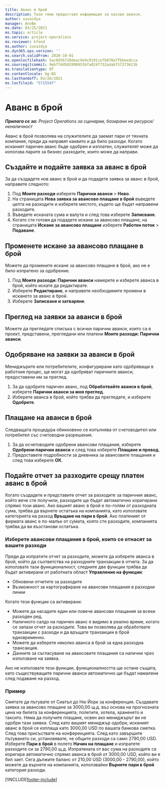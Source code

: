 ```yaml
---
title: Аванс в брой
description: Тази тема предоставя информация за касови аванси.
author: suvaidya
manager: AnnBe
ms.date: 03/25/2021
ms.topic: article
ms.service: project-operations
ms.reviewer: kfend
ms.author: suvaidya
ms.dyn365.ops.version: ''
ms.search.validFrom: 2020-10-01
ms.openlocfilehash: 5ac8956720deac9e9c9191cefb870a7fbbeedcca
ms.sourcegitcommit: 9ebf7dd501898053bfa824f732adabf3f273613b
ms.translationtype: HT
ms.contentlocale: bg-BG
ms.lasthandoff: 03/26/2021
ms.locfileid: "5715547"
---
```

# <a name="cash-advance"></a>Аванс в брой

_**Прилага се за:** Project Operations за сценарии, базирани на ресурси/неналичност_

Аванс в брой позволява на служителите да заемат пари от тяхната компания, преди да направят каквито и да било разходи. Когато исканият паричен аванс бъде одобрен и изплатен, служителят може да използва парите за бизнес разходите, които може да направи. 

## <a name="create-and-submit-a-cash-advance-request"></a>Създайте и подайте заявка за аванс в брой
За да създадете нов аванс в брой и да подадете заявка за аванс в брой, направете следното: 

1. Под **Моите разходи** изберете **Парични аванси** > **Ново**. 
2. На страницата **Нова заявка за авансово плащане в брой** въведете целта на разходите и изберете мястото, където ще бъдат направени разходите.
3. Въведете исканата сума и валута и след това изберете **Записване**. 
4. Когато сте готови да подадете искане за авансово плащане, на страницата **Искане за авансово плащане** изберете **Работен поток** > **Подаване**.

## <a name="modify-a-cash-advance-request"></a>Променете искане за авансово плащане в брой

Можете да промените искане за авансово плащане в брой, ако не е било изпратено за одобрение.

1. Под **Моите разходи: Парични аванси** намерете и изберете аванса в брой, който искате да редактирате.
2. Изберете **Редактиране**, и направете необходимите промени в искането за аванс в брой. 
3. Изберете **Записване и затваряне**.


## <a name="view-cash-advance-requests"></a>Преглед на заявки за аванси в брой
Можете да прегледате списъка с всички парични аванси, които са в проект, представени, прегледани или платени **Моите разходи: Парични аванси**. 

## <a name="approve-cash-advance-requests"></a>Одобряване на заявки за аванси в брой

Мениджърите или потребителите, конфигурирани като одобряващи в работния процес, ще могат да одобряват паричните аванси, предоставени им за преглед. 

1. За да одобрите паричен аванс, под **Обработвайте аванси в брой**, изберете **Парични аванси за моя преглед**.
2. Изберете аванса в брой, който трябва да прегледате, и изберете **Одобрете**.  

## <a name="pay-cash-advances"></a>Плащане на аванси в брой 
Следващата процедура обикновено се изпълнява от счетоводител или потребител със счетоводни разрешения.

1. За да осчетоводите одобрени авансови плащания, изберете **Одобрени парични аванси** и след това изберете **Плащане и превод**.  
2. Предоставете подробности за дневника за авансовите плащания и след това изберете **ОК**. 

## <a name="submit-an-expense-report-against-a-paid-cash-advance"></a>Подайте отчет за разходите срещу платен аванс в брой 

Когато създадете и представите отчет за разходите за паричния аванс, който вече сте получили, разходите ще бъдат автоматично коригирани спрямо този аванс. Ако вашият аванс в брой е по-голям от разходната сума, трябва да върнете остатъка на компанията, като използвате категорията на разход **Връщане на пари в брой**. Ако платеният от фирмата аванс е по-малък от сумата, която сте разходите, компанията трябва да ви възстанови остатъка. 

### <a name="select-cash-advances-that-apply-to-your-expenses"></a>Изберете авансови плащания в брой, които се отнасят за вашите разходи
Преди да изпратите отчет за разходите, можете да изберете аванса в брой, който да съответства на разходните транзакции в отчета. За да използвате тази функционалност, следните две функции трябва да бъдат активирани от работната област **Управление на функции**:

  - Обновени отчетите за разходите
  - Възможност за картографиране на авансови плащания в разходни линии
 
 Когато тези функции са активирани:
 
  - Можете да насадите един или повече авансови плащания за всеки разходен ред.
  - Наличното салдо на паричен аванс е видимо в реално време, когато се запази отчет за разходите. Това ви позволява да обработвате транзакции с разходи и да връщате транзакции в брой едновременно.
  - Можете да изберете няколко аванса в брой за една разходна трансакция.
  - Данните за съгласуване на авансовите плащания са налични чрез използване на заявка. 
 
Ако не използвате тези функции, функционалността ще остане същата, като съществуващите парични аванси автоматично ще бъдат намалени след подаване на разход.

### <a name="example"></a>Пример 
Смятате да пътувате от Сиатъл до Ню Йорк за конференция. Създавате заявка за авансово плащане за 3000,00 щ.д. въз основа на прогнозната цена на билета за конференцията, полетите, хотела, храненето и таксито. Няма да получите плащане, освен ако мениджърът ви не одобри тази заявка. След като вашият мениджър одобри, исканият аванс в брой се изплаща като 3000,00 USD по вашата банкова сметка. След това присъствате на конференцията. След като завършите пътуването си, установявате, че общите разходи са само 2790,00 USD. Изберете **Пари в брой** в полето **Начин на плащане** и изпратете разходите си за 2790,00 щ.д. Изпратената от вас сума на разходите се коригира автоматично спрямо аванса в брой от 3000,00 USD, който ви е бил зает. Сега дължите баланс от 210,00 USD (3000,00 - 2790,00), който можете да върнете на компанията, използвайки **Върнете пари в брой** категория разходи.



[!INCLUDE[footer-include](../includes/footer-banner.md)]
